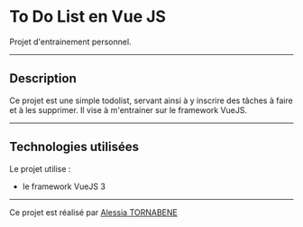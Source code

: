 # To Do List en Vue JS
Projet d'entrainement personnel.
***
## Description
Ce projet est une simple todolist, servant ainsi à y inscrire des tâches à faire et à les supprimer. Il vise à m'entrainer sur le framework VueJS.
***
## Technologies utilisées
Le projet utilise :

* le framework VueJS 3
***
Ce projet est réalisé par [Alessia TORNABENE](https://github.com/Alessia38)
